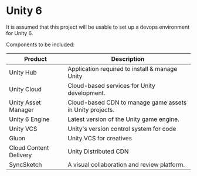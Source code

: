# Unity 6

It is assumed that this project will be usable to set up a devops environment for Unity 6.

Components to be included:

| Product                | Description                                              |
| ---------------------- | -------------------------------------------------------- |
| Unity Hub              | Application required to install & manage Unity           |
| Unity Cloud            | Cloud-based services for Unity development.              |
| Unity Asset Manager    | Cloud-based CDN to manage game assets in Unity projects. |
| Unity 6 Engine         | Latest version of the Unity game engine.                 |
| Unity VCS              | Unity's version control system for code                  |
| Gluon                  | Unity VCS for creatives                                  |
| Cloud Content Delivery | Unity Distributed CDN                                    |
| SyncSketch             | A visual collaboration and review platform.              |

